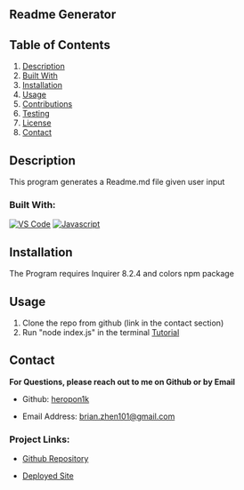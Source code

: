   
  ## Readme Generator
  ## Table of Contents
<ol>
<li>
<a href="#description"> Description </a>
</li>
<li> <a href="#built-with"> Built With </a>
</li>
<li><a href="#installation"> Installation </a>
</li>
<li>
<a href="#usage"> Usage </a>
</li>
<li><a href="#contributions"> Contributions </a>
</li>
<li>
<a href="#testing"> Testing </a>
</li>
<li>
<a href="#license"> License </a>
</li>
<li>
<a href="#contact"> Contact </a>
</li> 
</ol>

## Description 
 
  This program generates a Readme.md file given user input
 

### Built With: 

  [![VS Code](https://img.shields.io/badge/IDE-VSCode-0000ff?style=plastic&logo=VisualStudioCode&logoWidth=10)](https://code.visualstudio.com/docs)
  [![Javascript](https://img.shields.io/badge/Language-JavaScript-ff0000?style=plastic&logo=JavaScript&logoWidth=10)](https://javascript.info/)

## Installation 
 
   The Program requires Inquirer 8.2.4 and colors npm package

## Usage 


1. Clone the repo from github (link in the contact section) 
2. Run "node index.js" in the terminal
   [Tutorial](https://app.screencastify.com/v3/watch/maQIpUpO3OqhHeCPYrgU)


## Contact 
 
**For Questions, please reach out to me on Github or by Email** 

  - Github: 
   [heropon1k](https://github.com/heropon1k)

  - Email Address: 
  [brian.zhen101@gmail.com](mailto:brian.zhen101@gmail.com)

  ### Project Links: 

 - [Github Repository](https://github.com/heropon1k/Readme-Generator)

 - [Deployed Site](test)
